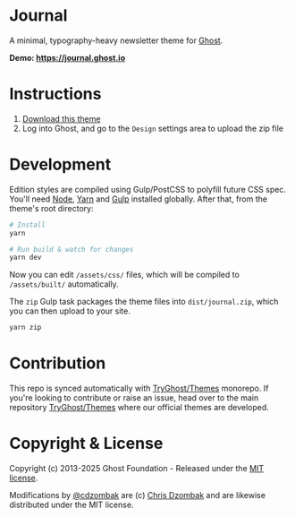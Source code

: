 # Journal

A minimal, typography-heavy newsletter theme for [Ghost](https://github.com/TryGhost/Ghost).

**Demo: https://journal.ghost.io**

# Instructions

1. [Download this theme](https://github.com/TryGhost/Journal/archive/main.zip)
2. Log into Ghost, and go to the `Design` settings area to upload the zip file

# Development

Edition styles are compiled using Gulp/PostCSS to polyfill future CSS spec. You'll need [Node](https://nodejs.org/), [Yarn](https://yarnpkg.com/) and [Gulp](https://gulpjs.com) installed globally. After that, from the theme's root directory:

```bash
# Install
yarn

# Run build & watch for changes
yarn dev
```

Now you can edit `/assets/css/` files, which will be compiled to `/assets/built/` automatically.

The `zip` Gulp task packages the theme files into `dist/journal.zip`, which you can then upload to your site.

```bash
yarn zip
```

# Contribution

This repo is synced automatically with [TryGhost/Themes](https://github.com/TryGhost/Themes) monorepo. If you're looking to contribute or raise an issue, head over to the main repository [TryGhost/Themes](https://github.com/TryGhost/Themes) where our official themes are developed.

# Copyright & License

Copyright (c) 2013-2025 Ghost Foundation - Released under the [MIT license](LICENSE).

Modifications by [@cdzombak](https://github.com/cdzombak) are (c) [Chris Dzombak](https://www.dzombak.com) and are likewise distributed under the MIT license.
